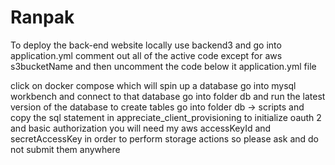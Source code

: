 # Ranpak


To deploy the back-end website locally use backend3 and go into application.yml
comment out all of the active code except for aws s3bucketName and then uncomment the code below it
application.yml file

click on docker compose which will spin up a database
go into mysql workbench and connect to that database
go into folder db and run the latest version of the database to create tables
go into folder db -> scripts and copy the sql statement in appreciate_client_provisioning to initialize oauth 2 and basic authorization
you will need my aws accessKeyId and secretAccessKey in order to perform storage actions
so please ask and do not submit them anywhere



